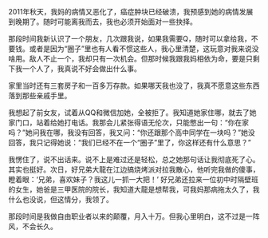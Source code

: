 2011年秋天，我妈的病情又恶化了，癌症肿块已经破溃，我预感到她的病情发展到晚期了。随时可能离我而去，我也必须开始面对一些抉择。

那段时间我新认识了一个朋友，几次跟我说，如果我需要Q，随时可以拿给我，不要钱。或者是因为“圈子”里也有人看不惯这些人，我心里清楚，这玩意对我来说没啥用。敌人不止一个，我却只有一次机会。但那时候我跟我妈相依为命，要是只剩下我一个人了，我真说不好会做出什么事。

家里当时还有三套房子和一百多万存款。如果哪天我也没了，我真不愿意这些东西落到那些亲戚手里。

我想起了前女友，试着从QQ和微信加她，全被拒了。我知道她家住哪，就去了她家门口，站着给她打电话。我那会儿紧张得语无伦次，只能憋出一句：“你在家吗？”她问我在哪，我没有回答，我又问：“你还跟那个高中同学在一块吗？”她没回答，我只记得她说：“我们已经不在一个“圈子”里了，你这样还有什么意思？”

我愣住了，说不出话来。说不上是难过还是轻松，总之她那句话让我彻底死了心。其实也挺好。次日，好兄弟大龍在江边搞烧烤派对拉我散心，他听完我做的傻事，瞪着眼：‘兄弟，喜欢妹子？我这儿一抓一大把！’ 好兄弟还拉来一位初中时隔壁班的女生，她爸是三甲医院的院长，我知道大龍是想帮我，可我妈那病拖太久了，我什么也没说，但这情分，我领了。

那段时间是我做自由职业者以来的颠覆，月入十万。但我心里明白，这不过是一阵风，不会长久。